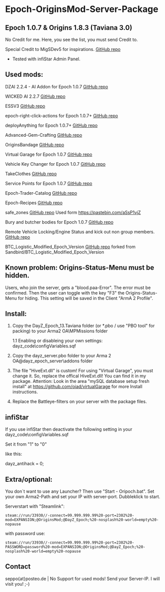 # Epoch-OriginsMod-Server-Package 

## Epoch 1.0.7 & Origins 1.8.3 (Taviana 3.0)

No Credit for me. Here, you see the list, you must send Credit to.

Special Credit to MigSDev5 for inspirations. [GitHub repo](https://github.com/MigSDev5/Epoch_origins_pack)

- Tested with infiStar Admin Panel.

## Used mods:

DZAI 2.2.4 - AI Addon for Epoch 1.0.7 [GitHub repo](https://github.com/oiad/DZAI)

WICKED AI 2.2.7 [GitHub repo](https://github.com/f3cuk/WICKED-AI)

ESSV3 [GitHub repo](https://github.com/AirwavesMan/ESSV3)

epoch-right-click-actions for Epoch 1.0.7+ [GitHub repo](https://github.com/AirwavesMan/epoch-right-click-actions)

deployAnything for Epoch 1.0.7+ [GitHub repo](https://github.com/oiad/deployAnything)

Advanced-Gem-Crafting [GitHub repo](https://github.com/Schalldampfer/Advanced-Gem-crafting)

OriginsBandage [GitHub repo](https://github.com/Schalldampfer/OriginsBandage)

Virtual Garage for Epoch 1.0.7 [GitHub repo](https://github.com/oiad/virtualGarage)

Vehicle Key Changer for Epoch 1.0.7 [GitHub repo](https://github.com/oiad/vkc)

TakeClothes [GitHub repo](https://github.com/oiad/TakeClothes)
 
Service Points for Epoch 1.0.7 [GitHub repo](https://github.com/oiad/service_points)

Epoch-Trader-Catalog [GitHub repo](https://github.com/ch0c/trader-catalogue)

Epoch-Recipes [GitHub repo](https://github.com/ch0c/epoch-recipes)

safe_zones [GitHub repo](https://github.com/BigEgg17)
Used form https://pastebin.com/aSsP1vjZ

Bury and butcher bodies for Epoch 1.0.7 [GitHub repo](https://github.com/oiad/buryBodies)

Remote Vehicle Locking/Engine Status and kick out non group members. [GitHub repo](https://github.com/oiad/remoteVehicle)

BTC_Logistic_Modified_Epoch_Version [GitHub repo](https://github.com/MigSDev5/BTC_Logistic_Modified_Epoch_Version)
forked from Sandbird/BTC_Logistic_Modified_Epoch_Version

## Known problem: Origins-Status-Menu must be hidden.

Users, who join the server, gets a "blood.paa-Error". The error must be confirmed. Then the user can toggle with the key "F3" the Origins-Status-Menu for hiding.
This setting will be saved in the Client "ArmA 2 Profile".

## Install:

1. Copy the DayZ_Epoch_13.Taviana folder (or *.pbo / use "PBO tool" for packing) to your Arma2 OA\MPMissions folder

	1.1 Enabling or disableing your own settings: dayz_code\configVariables.sqf

2. Copy the dayz_server.pbo folder to your Arma 2 OA@dayz_epoch_server\addons folder

3. The file "HiveExt.dll" is custom! For using "Virtual Garage", you must change it. So, replace the offical HiveExt.dll! You can find it in my package.
	Attention: Look in the area "mySQL database setup fresh install" at https://github.com/oiad/virtualGarage for more Install instructions. 

4. Replace the Battleye-filters on your server with the package files.

## infiStar

If you use infiStar then deactivate the following setting in your dayz_code\configVariables.sqf

Set it from "1" to "0"

like this:

dayz_antihack = 0;

## Extra/optional: 

You don`t want to use any Launcher? Then use "Start - Oripoch.bat". Set your own Arma2-Path and set your IP with server-port. Dubbleklick to start.

Serverstart with "Steamlink":

```
steam://run/33930//-connect=99.999.999.99%20-port=2302%20-mod=EXPANSION;@OriginsMod;@DayZ_Epoch;%20-nosplash%20-world=empty%20-nopause
```

with password use:

```
steam://run/33930//-connect=99.999.999.99%20-port=2302%20-PASSWORD=password%20-mod=EXPANSION;@OriginsMod;@DayZ_Epoch;%20-nosplash%20-world=empty%20-nopause
```

## Contact

seppo{at}posteo.de | No Support for used mods! Send your Server-IP. I will visit you! ;-)